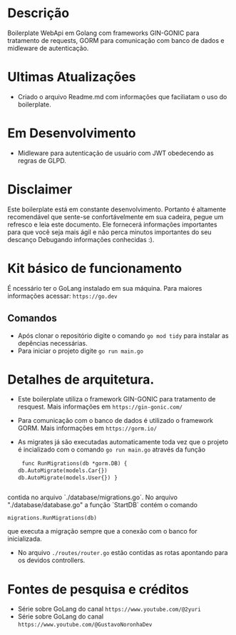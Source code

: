 # Descrição
Boilerplate WebApi em Golang com frameworks GIN-GONIC para tratamento de requests, GORM para comunicação com banco de dados e midleware de autenticação.

# Ultimas Atualizações
- Criado o arquivo Readme.md com informações que faciliatam o uso do boilerplate.

# Em Desenvolvimento
- Midleware para autenticação de usuário com JWT obedecendo as regras de GLPD.
# Disclaimer

Este boilerplate está em constante desenvolvimento.
Portanto é altamente recomendável que sente-se confortávelmente em sua cadeira, pegue um refresco e leia este documento. Ele fornecerá informações importantes para que você seja mais ágil e não perca minutos importantes do seu descanço Debugando informações conhecidas :).

# Kit básico de funcionamento

É ncessário ter o GoLang instalado em sua máquina. Para maiores informações acessar:
`https://go.dev`

## Comandos

- Após clonar o repositório digite o comando `go mod tidy` para instalar as depências necessárias.
- Para iniciar o projeto digite `go run main.go`

# Detalhes de arquitetura.

- Este boilerplate utiliza o framework GIN-GONIC para tratamento de resquest. Mais informações em `https://gin-gonic.com/`

- Para comunicação com o banco de dados é utilizado o framework GORM. Mais informações em `https://gorm.io/`

- As migrates já são executadas automaticamente toda vez que o projeto é incializado com o comando `go run main.go` através da função <pre>
<code>func RunMigrations(db \*gorm.DB) {</code>
<code> db.AutoMigrate(models.Car{})</code>
<code> db.AutoMigrate(models.User{})</code>
<code>}</code>
</pre> 
contida no arquivo `./database/migrations.go`. No arquivo "./database/database.go" a função `StartDB` contém o comando <pre><code>migrations.RunMigrations(db)</code></pre> que executa a migração sempre que a conexão com o banco for inicializada.

- No arquivo `./routes/router.go` estão contidas as rotas apontando para os devidos controllers.

# Fontes de pesquisa e créditos
- Série sobre GoLang do canal `https://www.youtube.com/@2yuri`
- Série sobre GoLang do canal `https://www.youtube.com/@GustavoNoronhaDev`


